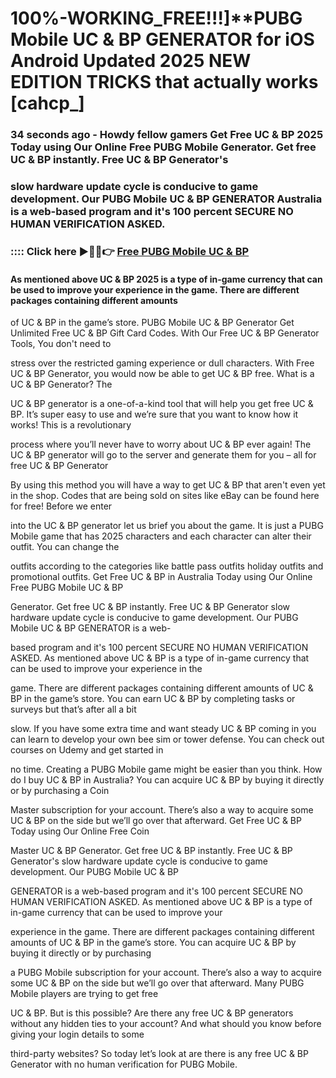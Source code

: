 # 100%-WORKING_FREE!!!]**PUBG Mobile UC & BP GENERATOR for iOS Android Updated 2025 NEW EDITION TRICKS that actually works [cahcp_]

### 34 seconds ago - Howdy fellow gamers Get Free UC & BP 2025 Today using Our Online Free PUBG Mobile Generator. Get free UC & BP instantly. Free UC & BP Generator's 

### slow hardware update cycle is conducive to game development. Our PUBG Mobile UC & BP GENERATOR Australia is a web-based program and it's 100 percent SECURE NO HUMAN VERIFICATION ASKED.



### :::: Click here ►🔴✅👉 <a href="https://lookerstudio.google.com/s/qOnq2ZiO3uQ">Free PUBG Mobile UC & BP</a>



#### As mentioned above UC & BP 2025 is a type of in-game currency that can be used to improve your experience in the game. There are different packages containing different amounts 

of UC & BP in the game’s store. PUBG Mobile UC & BP Generator Get Unlimited Free UC & BP Gift Card Codes. With Our Free UC & BP Generator Tools, You don't need to 

stress over the restricted gaming experience or dull characters. With Free UC & BP Generator, you would now be able to get UC & BP free. What is a UC & BP Generator? The 

UC & BP generator is a one-of-a-kind tool that will help you get free UC & BP. It’s super easy to use and we’re sure that you want to know how it works! This is a revolutionary 

process where you’ll never have to worry about UC & BP ever again! The UC & BP generator will go to the server and generate them for you – all for free UC & BP Generator 

By using this method you will have a way to get UC & BP that aren't even yet in the shop. Codes that are being sold on sites like eBay can be found here for free! Before we enter 

into the UC & BP generator let us brief you about the game. It is just a PUBG Mobile game that has 2025 characters and each character can alter their outfit. You can change the 

outfits according to the categories like battle pass outfits holiday outfits and promotional outfits. Get Free UC & BP in Australia Today using Our Online Free PUBG Mobile UC & BP 

Generator. Get free UC & BP instantly. Free UC & BP Generator slow hardware update cycle is conducive to game development. Our PUBG Mobile UC & BP GENERATOR is a web-

based program and it's 100 percent SECURE NO HUMAN VERIFICATION ASKED. As mentioned above UC & BP is a type of in-game currency that can be used to improve your experience in the 

game. There are different packages containing different amounts of UC & BP in the game’s store. You can earn UC & BP by completing tasks or surveys but that’s after all a bit 

slow. If you have some extra time and want steady UC & BP coming in you can learn to develop your own bee sim or tower defense. You can check out courses on Udemy and get started in 

no time. Creating a PUBG Mobile game might be easier than you think. How do I buy UC & BP in Australia? You can acquire UC & BP by buying it directly or by purchasing a Coin 

Master subscription for your account. There’s also a way to acquire some UC & BP on the side but we’ll go over that afterward. Get Free UC & BP Today using Our Online Free Coin 

Master UC & BP Generator. Get free UC & BP instantly. Free UC & BP Generator's slow hardware update cycle is conducive to game development. Our PUBG Mobile UC & BP 

GENERATOR is a web-based program and it's 100 percent SECURE NO HUMAN VERIFICATION ASKED. As mentioned above UC & BP is a type of in-game currency that can be used to improve your 

experience in the game. There are different packages containing different amounts of UC & BP in the game’s store. You can acquire UC & BP by buying it directly or by purchasing 

a PUBG Mobile subscription for your account. There’s also a way to acquire some UC & BP on the side but we’ll go over that afterward. Many PUBG Mobile players are trying to get free 

UC & BP. But is this possible? Are there any free UC & BP generators without any hidden ties to your account? And what should you know before giving your login details to some 

third-party websites? So today let’s look at are there is any free UC & BP Generator with no human verification for PUBG Mobile.


